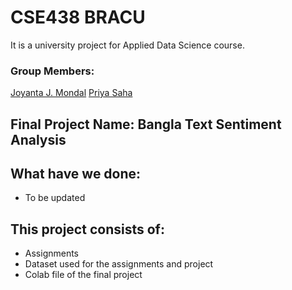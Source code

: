 # CSE438 BRACU

It is a university project for Applied Data Science course. 

### Group Members:
[Joyanta J. Mondal](https://joyantamondal.com/)
[Priya Saha](https://sahapriya.com/)


## Final Project Name: Bangla Text Sentiment Analysis

## What have we done:
* To be updated

## This project consists of:
* Assignments
* Dataset used for the assignments and project
* Colab file of the final project

